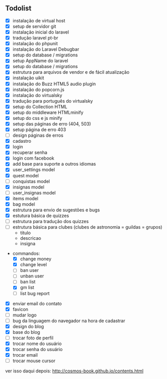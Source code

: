 ## Todolist
- [x] instalação de virtual host
- [x] setup de servidor git
- [x] instalação inicial do laravel
- [x] tradução laravel pt-br
- [x] instalação do phpunit
- [x] instalação do Laravel Debugbar
- [x] setup do database / migrations
- [x] setup AppName do laravel
- [x] setup do database / migrations
- [x] estrutura para arquivos de vendor e de fácil atualização
- [x] instalação uikit
- [x] instalação do Buzz HTML5 audio plugin
- [x] instalação do popcorn.js
- [x] instalação do virtualsky
- [x] tradução para português do virtualsky
- [x] setup do Collection HTML
- [x] setup do middleware HTMLminify
- [x] setup do css e js minify
- [x] setup das páginas de erro (404, 503)
- [x] setup página de erro 403
- [ ] design páginas de erros
- [x] cadastro
- [x] login
- [x] recuperar senha
- [x] login com facebook
- [x] add base para suporte a outros idiomas
- [x] user_settings model
- [x] quest model
- [ ] conquistas model
- [x] insignas model
- [ ] user_insignas model
- [x] items model
- [x] bag model
- [x] estrutura para envio de sugestões e bugs
- [x] estutura básica de quizzes
- [ ] estrutura para tradução dos quizzes
- [ ] estrutura básica para clubes (clubes de astronomia = guildas = grupos)
	- titulo
	- descricao
	- insigna
- commandos:
	- [x] change money
	- [x] change level
	- [ ] ban user
	- [ ] unban user
	- [ ] ban list
	- [x] gm list
	- [ ] list bug report
- [x] enviar email do contato
- [x] favicon
- [ ] mudar logo
- [ ] bug da linguagem do navegador na hora de cadastrar
- [x] design do blog
- [x] base do blog
- [ ] trocar foto de perfil
- [x] trocar nome do usuário
- [x] trocar senha do usuário
- [x] trocar email
- [ ] trocar mouse cursor

ver isso daqui depois: 
http://cosmos-book.github.io/contents.html
